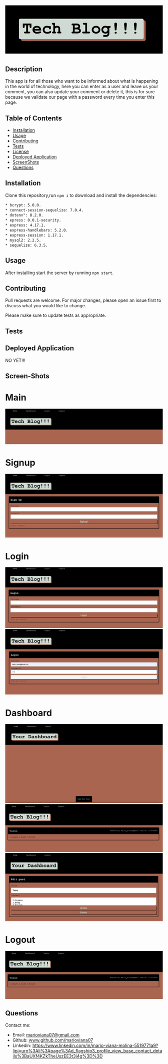 # <img src= "public/images/cabeza.jpg" width=""/>

## Description 
This app is for all those who want to be informed about what is happening in the world of technology, here you can enter as a user and leave us your comment, you can also update your comment or delete it, this is for sure because we validate our page with a password every time you enter this page.

## Table of Contents

- [Installation](#installation)
- [Usage](#usage)
- [Contributing](#contributing)
- [Tests](#tests)
- [License](#license)
- [Deployed Application](#Deployed-Application)
- [ScreenShots](screen-shot)
- [Questions](#questions)

## Installation

Clone this repository,run `npm i` to download and install the dependencies: 
    
    * bcrypt: 5.0.0.
    * connect-session-sequelize: 7.0.4.
    * dotenv": 8.2.0. 
    * epress: 0.0.1-security.
    * express: 4.17.1.
    * express-handlebars: 5.2.0.
    * express-session: 1.17.1.
    * mysql2: 2.2.5.
    * sequelize: 6.3.5.

## Usage 

After installing start the server by running `npm start`.

## Contributing

Pull requests are welcome. For major changes, please open an issue first to discuss what you would like to change.

Please make sure to update tests as appropriate.



## Tests

## Deployed Application

 NO YET!!!

## Screen-Shots
# Main
![screenshot](public/images/main.jpg)
# Signup
![screenshot](public/images/signup.jpg)
# Login
![screenshot](public/images/login.jpg)
![screenshot](public/images/loginuser.jpg)
# Dashboard
![screenshot](public/images/dashboard.jpg)
![screenshot](public/images/dashpost.png)
![screenshot](public/images/updatedelete.jpg)
# Logout
![screenshot](public/images/dashpost.png)

## Questions

Contact me:

* Email: marioviana07@gmail.com
* Github: www.github.com/marioviana07
* Linkedin: https://www.linkedin.com/in/mario-viana-molina-5519771a9?lipi=urn%3Ali%3Apage%3Ad_flagship3_profile_view_base_contact_details%3BaUXf4KZkTheUszEE3t3j4g%3D%3D